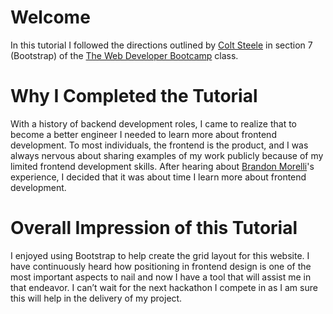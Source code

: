# Welcome
In this tutorial I followed the directions outlined by [Colt Steele]( https://www.linkedin.com/in/coltsteele/) in section 7 (Bootstrap) of the [The Web Developer Bootcamp]( https://www.udemy.com/the-web-developer-bootcamp/learn/v4/overview ) class.

# Why I Completed the Tutorial
With a history of backend development roles, I came to realize that to become a better engineer I needed to learn more about frontend development. To most individuals, the frontend is the product, and I was always nervous about sharing examples of my work publicly because of my limited frontend development skills. After hearing about [Brandon Morelli](https://github.com/bmorelli25/Become-A-Full-Stack-Web-Developer)'s experience, I decided that it was about time I learn more about frontend development.

# Overall Impression of this Tutorial
I enjoyed using Bootstrap to help create the grid layout for this website. I have continuously heard how positioning in frontend design is one of the most important aspects to nail and now I have a tool that will assist me in that endeavor. I can’t wait for the next hackathon I compete in as I am sure this will help in the delivery of my project. 
